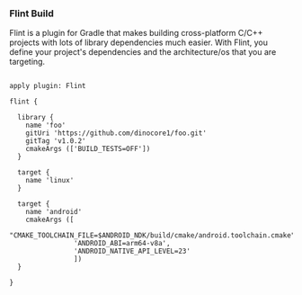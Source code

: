 ### Flint Build ###

Flint is a plugin for Gradle that makes building cross-platform C/C++ projects with
lots of library dependencies much easier. With Flint, you define your project's
dependencies and the architecture/os that you are targeting.


```

apply plugin: Flint

flint {

  library {
    name 'foo'
    gitUri 'https://github.com/dinocore1/foo.git'
    gitTag 'v1.0.2'
    cmakeArgs (['BUILD_TESTS=OFF'])
  }
  
  target {
    name 'linux'
  }
  
  target {
    name 'android'
    cmakeArgs ([
                "CMAKE_TOOLCHAIN_FILE=$ANDROID_NDK/build/cmake/android.toolchain.cmake",
                'ANDROID_ABI=arm64-v8a',
                'ANDROID_NATIVE_API_LEVEL=23'
                ])
  }

}


```